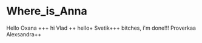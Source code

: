 # Where_is_Anna
Hello
Oxana +++ hi
Vlad ++
hello+
Svetik+++
bitches, i'm done!!!
Proverkaa
Alexsandra++